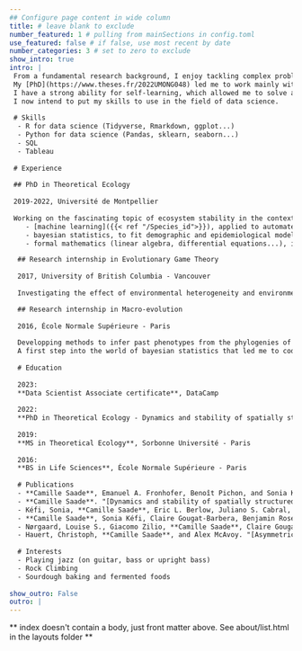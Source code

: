 ```yaml
---
## Configure page content in wide column
title: # leave blank to exclude
number_featured: 1 # pulling from mainSections in config.toml
use_featured: false # if false, use most recent by date
number_categories: 3 # set to zero to exclude
show_intro: true
intro: |
 From a fundamental research background, I enjoy tackling complex problems through data analysis.
 My [PhD](https://www.theses.fr/2022UMONG048) led me to work mainly with Python and R, but I'm always interested in learning new tools and approaches.
 I have a strong ability for self-learning, which allowed me to solve a wide variety of problems such as fitting demographic models on [ecological](https://doi.org/10.1111/ele.13692) [data](https://doi.org/10.1098/rspb.2022.0543) using bayesian statistics, or [automated species identification](https://doi.org/10.1098/rspb.2022.0543) and counting from videos data.
 I now intend to put my skills to use in the field of data science.
 
 # Skills
  - R for data science (Tidyverse, Rmarkdown, ggplot...)
  - Python for data science (Pandas, sklearn, seaborn...)
  - SQL
  - Tableau
  
 # Experience
 
 ## PhD in Theoretical Ecology
 
 2019-2022, Université de Montpellier
 
 Working on the fascinating topic of ecosystem stability in the context of global changes. Conducting research at the crossroads of life science and mathematics led me to develop technical abilities, such as:
    - [machine learning]({{< ref "/Species_id">}}), applied to automated species recognition from video data,
    - bayesian statistics, to fit demographic and epidemiological models to experimental time series,
    - formal mathematics (linear algebra, differential equations...), in particular the developpement of a dimension reduction methods for spatially structured dynamical systems.

  ## Research internship in Evolutionary Game Theory
  
  2017, University of British Columbia - Vancouver
  
  Investigating the effect of environmental heterogeneity and environment-agent feedbacks on the evolutionary stable strategies of classical games.

  ## Research internship in Macro-evolution
  
  2016, École Normale Supérieure - Paris
  
  Developping methods to infer past phenotypes from the phylogenies of co-evolving clades (*e.g.*, fig and fig wasps).
  A first step into the world of bayesian statistics that led me to code a bayesian integrator from scratch to handle the complex model structures involved.
  
  # Education
  
  2023:
  **Data Scientist Associate certificate**, DataCamp
  
  2022:
  **PhD in Theoretical Ecology - Dynamics and stability of spatially structured ecosytems**, Université de Montpellier - Montpellier
  
  2019:
  **MS in Theoretical Ecology**, Sorbonne Université - Paris
  
  2016:
  **BS in Life Sciences**, École Normale Supérieure - Paris
  
  # Publications
  - **Camille Saade**, Emanuel A. Fronhofer, Benoît Pichon, and Sonia Kéfi. "[Landscape structure affects metapopulation-scale tipping points](https://doi.org/10.1086/724550)." The American Naturalist 202, no. 1 (2023): E000-E000.
  - **Camille Saade**. "[Dynamics and stability of spatially structured ecosystems](https://www.theses.fr/2022UMONG048)." PhD diss., Université de Montpellier, 2022.
  - Kéfi, Sonia, **Camille Saade**, Eric L. Berlow, Juliano S. Cabral, and Emanuel A. Fronhofer. "[Scaling up our understanding of tipping points](https://doi.org/10.1098/rstb.2021.0386)." Philosophical Transactions of the Royal Society B 377, no. 1857 (2022): 20210386.
  - **Camille Saade**, Sonia Kéfi, Claire Gougat-Barbera, Benjamin Rosenbaum, and Emanuel A. Fronhofer. "[Spatial autocorrelation of local patch extinctions drives recovery dynamics in metacommunities](https://doi.org/10.1098/rspb.2022.0543)." Proceedings of the Royal Society B 289, no. 1972 (2022): 20220543.
  - Nørgaard, Louise S., Giacomo Zilio, **Camille Saade**, Claire Gougat‐Barbera, Matthew D. Hall, Emanuel A. Fronhofer, and Oliver Kaltz. "[An evolutionary trade‐off between parasite virulence and dispersal at experimental invasion fronts](https://doi.org/10.1111/ele.13692)." Ecology Letters 24, no. 4 (2021): 739-750.
  - Hauert, Christoph, **Camille Saade**, and Alex McAvoy. "[Asymmetric evolutionary games with environmental feedback](https://doi.org/10.1016/j.jtbi.2018.11.019)." Journal of theoretical biology 462 (2019): 347-360.
  
  # Interests
  - Playing jazz (on guitar, bass or upright bass)
  - Rock Climbing
  - Sourdough baking and fermented foods
  
show_outro: False
outro: |
---
```


** index doesn't contain a body, just front matter above.
See about/list.html in the layouts folder **